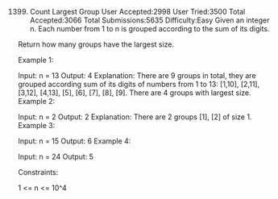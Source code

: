 1399. Count Largest Group
User Accepted:2998
User Tried:3500
Total Accepted:3066
Total Submissions:5635
Difficulty:Easy
Given an integer n. Each number from 1 to n is grouped according to the sum of its digits. 

Return how many groups have the largest size.

 

Example 1:

Input: n = 13
Output: 4
Explanation: There are 9 groups in total, they are grouped according sum of its digits of numbers from 1 to 13:
[1,10], [2,11], [3,12], [4,13], [5], [6], [7], [8], [9]. There are 4 groups with largest size.
Example 2:

Input: n = 2
Output: 2
Explanation: There are 2 groups [1], [2] of size 1.
Example 3:

Input: n = 15
Output: 6
Example 4:

Input: n = 24
Output: 5
 

Constraints:

1 <= n <= 10^4